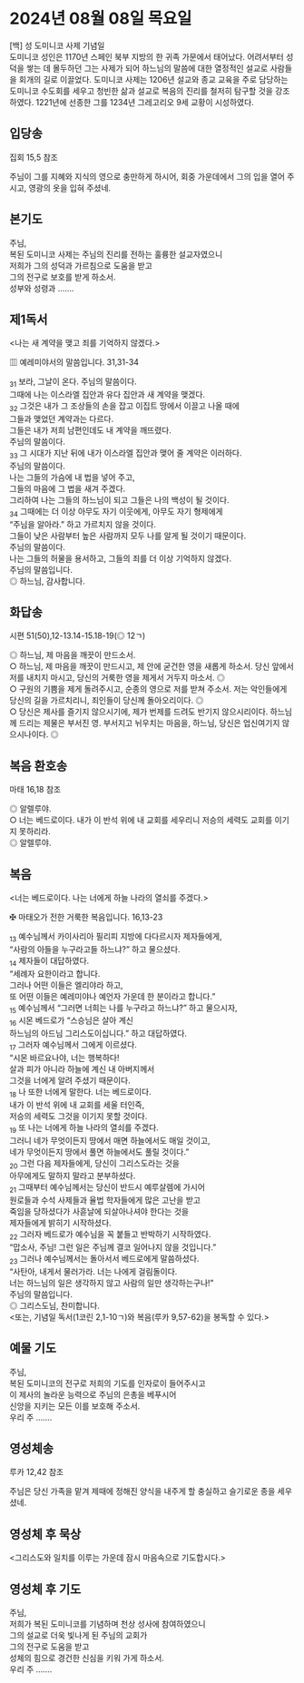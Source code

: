 # 2024년 08월 08일 목요일

[백] 성 도미니코 사제 기념일  
도미니코 성인은 1170년 스페인 북부 지방의 한 귀족 가문에서 태어났다. 어려서부터 성덕을 쌓는 데 몰두하던 그는 사제가 되어 하느님의 말씀에 대한 열정적인 설교로 사람들을 회개의 길로 이끌었다. 도미니코 사제는 1206년 설교와 종교 교육을 주로 담당하는 도미니코 수도회를 세우고 청빈한 삶과 설교로 복음의 진리를 철저히 탐구할 것을 강조하였다. 1221년에 선종한 그를 1234년 그레고리오 9세 교황이 시성하였다.


## 입당송

집회 15,5 참조

주님이 그를 지혜와 지식의 영으로 충만하게 하시어, 회중 가운데에서 그의 입을 열어 주시고, 영광의 옷을 입혀 주셨네.  
  
## 본기도

주님,  
복된 도미니코 사제는 주님의 진리를 전하는 훌륭한 설교자였으니  
저희가 그의 성덕과 가르침으로 도움을 받고  
그의 전구로 보호를 받게 하소서.  
성부와 성령과 …….  
  
## 제1독서

<나는 새 계약을 맺고 죄를 기억하지 않겠다.>

▥ 예레미야서의 말씀입니다. 31,31-34

<sub>31</sub> 보라, 그날이 온다. 주님의 말씀이다.  
그때에 나는 이스라엘 집안과 유다 집안과 새 계약을 맺겠다.  
<sub>32</sub> 그것은 내가 그 조상들의 손을 잡고 이집트 땅에서 이끌고 나올 때에  
그들과 맺었던 계약과는 다르다.  
그들은 내가 저희 남편인데도 내 계약을 깨뜨렸다.  
주님의 말씀이다.  
<sub>33</sub> 그 시대가 지난 뒤에 내가 이스라엘 집안과 맺어 줄 계약은 이러하다.  
주님의 말씀이다.  
나는 그들의 가슴에 내 법을 넣어 주고,  
그들의 마음에 그 법을 새겨 주겠다.  
그리하여 나는 그들의 하느님이 되고 그들은 나의 백성이 될 것이다.  
<sub>34</sub> 그때에는 더 이상 아무도 자기 이웃에게, 아무도 자기 형제에게  
“주님을 알아라.” 하고 가르치지 않을 것이다.  
그들이 낮은 사람부터 높은 사람까지 모두 나를 알게 될 것이기 때문이다.  
주님의 말씀이다.  
나는 그들의 허물을 용서하고, 그들의 죄를 더 이상 기억하지 않겠다.  
주님의 말씀입니다.  
◎ 하느님, 감사합니다.  
  
## 화답송

시편 51(50),12-13.14-15.18-19(◎ 12ㄱ)

◎ 하느님, 제 마음을 깨끗이 만드소서.  
○ 하느님, 제 마음을 깨끗이 만드시고, 제 안에 굳건한 영을 새롭게 하소서. 당신 앞에서 저를 내치지 마시고, 당신의 거룩한 영을 제게서 거두지 마소서. ◎  
○ 구원의 기쁨을 제게 돌려주시고, 순종의 영으로 저를 받쳐 주소서. 저는 악인들에게 당신의 길을 가르치리니, 죄인들이 당신께 돌아오리이다. ◎  
○ 당신은 제사를 즐기지 않으시기에, 제가 번제를 드려도 반기지 않으시리이다. 하느님께 드리는 제물은 부서진 영. 부서지고 뉘우치는 마음을, 하느님, 당신은 업신여기지 않으시나이다. ◎  
  
## 복음 환호송

마태 16,18 참조

◎ 알렐루야.  
○ 너는 베드로이다. 내가 이 반석 위에 내 교회를 세우리니 저승의 세력도 교회를 이기지 못하리라.  
◎ 알렐루야.  
  
## 복음

<너는 베드로이다. 나는 너에게 하늘 나라의 열쇠를 주겠다.>

✠ 마태오가 전한 거룩한 복음입니다. 16,13-23

<sub>13</sub> 예수님께서 카이사리아 필리피 지방에 다다르시자 제자들에게,  
“사람의 아들을 누구라고들 하느냐?” 하고 물으셨다.  
<sub>14</sub> 제자들이 대답하였다.  
“세례자 요한이라고 합니다.  
그러나 어떤 이들은 엘리야라 하고,  
또 어떤 이들은 예레미야나 예언자 가운데 한 분이라고 합니다.”  
<sub>15</sub> 예수님께서 “그러면 너희는 나를 누구라고 하느냐?” 하고 물으시자,  
<sub>16</sub> 시몬 베드로가 “스승님은 살아 계신  
하느님의 아드님 그리스도이십니다.” 하고 대답하였다.  
<sub>17</sub> 그러자 예수님께서 그에게 이르셨다.  
“시몬 바르요나야, 너는 행복하다!  
살과 피가 아니라 하늘에 계신 내 아버지께서  
그것을 너에게 알려 주셨기 때문이다.  
<sub>18</sub> 나 또한 너에게 말한다. 너는 베드로이다.  
내가 이 반석 위에 내 교회를 세울 터인즉,  
저승의 세력도 그것을 이기지 못할 것이다.  
<sub>19</sub> 또 나는 너에게 하늘 나라의 열쇠를 주겠다.  
그러니 네가 무엇이든지 땅에서 매면 하늘에서도 매일 것이고,  
네가 무엇이든지 땅에서 풀면 하늘에서도 풀릴 것이다.”  
<sub>20</sub> 그런 다음 제자들에게, 당신이 그리스도라는 것을  
아무에게도 말하지 말라고 분부하셨다.  
<sub>21</sub> 그때부터 예수님께서는 당신이 반드시 예루살렘에 가시어  
원로들과 수석 사제들과 율법 학자들에게 많은 고난을 받고  
죽임을 당하셨다가 사흗날에 되살아나셔야 한다는 것을  
제자들에게 밝히기 시작하셨다.  
<sub>22</sub> 그러자 베드로가 예수님을 꼭 붙들고 반박하기 시작하였다.  
“맙소사, 주님! 그런 일은 주님께 결코 일어나지 않을 것입니다.”  
<sub>23</sub> 그러나 예수님께서는 돌아서서 베드로에게 말씀하셨다.  
“사탄아, 내게서 물러가라. 너는 나에게 걸림돌이다.  
너는 하느님의 일은 생각하지 않고 사람의 일만 생각하는구나!”  
주님의 말씀입니다.  
◎ 그리스도님, 찬미합니다.  
<또는, 기념일 독서(1코린 2,1-10ㄱ)와 복음(루카 9,57-62)을 봉독할 수 있다.>  
  
## 예물 기도

주님,  
복된 도미니코의 전구로 저희의 기도를 인자로이 들어주시고  
이 제사의 놀라운 능력으로 주님의 은총을 베푸시어  
신앙을 지키는 모든 이를 보호해 주소서.  
우리 주 …….  
  
## 영성체송

루카 12,42 참조

주님은 당신 가족을 맡겨 제때에 정해진 양식을 내주게 할 충실하고 슬기로운 종을 세우셨네.  
  
## 영성체 후 묵상

<그리스도와 일치를 이루는 가운데 잠시 마음속으로 기도합시다.>  
## 영성체 후 기도

주님,  
저희가 복된 도미니코를 기념하며 천상 성사에 참여하였으니  
그의 설교로 더욱 빛나게 된 주님의 교회가  
그의 전구로 도움을 받고  
성체의 힘으로 경건한 신심을 키워 가게 하소서.  
우리 주 …….